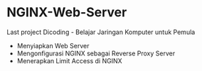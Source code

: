 # NGINX-Web-Server
Last project Dicoding - Belajar Jaringan Komputer untuk Pemula
- Menyiapkan Web Server
- Mengonfigurasi NGINX sebagai Reverse Proxy Server
- Menerapkan Limit Access di NGINX
